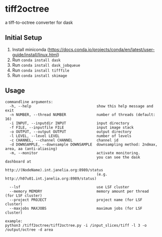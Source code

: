 # tiff2octree
a tiff-to-octree converter for dask

## Initial Setup
1. Install miniconda (https://docs.conda.io/projects/conda/en/latest/user-guide/install/linux.html)
2. Run ```conda install dask```
3. Run ```conda install dask_jobqueue```
4. Run ```conda install tifffile```
5. Run ```conda install skimage```

## Usage
```
commandline arguments:
  -h, --help                              show this help message and exit
  -n NUMBER, --thread NUMBER              number of threads (default: 16)
  -i INPUT, --inputdir INPUT              input directory
  -f FILE, --inputfile FILE               input image stack
  -o OUTPUT, --output OUTPUT              output directory
  -l LEVEL, --level LEVEL                 number of levels
  -c CHANNEL, --channel CHANNEL           channel id
  -d DOWNSAMPLE, --downsample DOWNSAMPLE  downsampling method: 2ndmax, area, aa (anti-aliasing)
  -m, --monitor                           activate monitoring. 
                                          you can see the dask dashboard at 
                                          http://(NodeName).int.janelia.org:8989/status
                                          (e.g. http://h07u01.int.janelia.org:8989/status)
  
  --lsf                                   use LSF cluster
  --memory MEMORY                         memory amount per thread (for LSF cluster)
  --project PROJECT                       project name (for LSF cluster)
  --maxjobs MAXJOBS                       maximum jobs (for LSF cluster)
  
example: 
python3 /tiff2octree/tiff2octree.py -i /input_slices/tiff -l 3 -o /output/octree -d area
```
